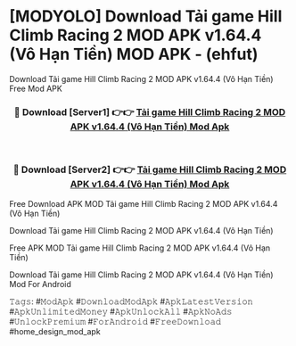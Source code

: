# [MODYOLO] Download Tải game Hill Climb Racing 2 MOD APK v1.64.4 (Vô Hạn Tiền) MOD APK - (ehfut)
Download Tải game Hill Climb Racing 2 MOD APK v1.64.4 (Vô Hạn Tiền) Free Mod APK

<div align="center">
<h3>🔴 Download [Server1] 👉👉 <a href="https://apk-comot.site?title=Tải_game_Hill_Climb_Racing_2_MOD_APK_v1.64.4_(Vô_Hạn_Tiền)">Tải game Hill Climb Racing 2 MOD APK v1.64.4 (Vô Hạn Tiền) Mod Apk</a></h3><br>

<h3>🔴 Download [Server2] 👉👉 <a href="https://apk-comot.site?title=Tải_game_Hill_Climb_Racing_2_MOD_APK_v1.64.4_(Vô_Hạn_Tiền)">Tải game Hill Climb Racing 2 MOD APK v1.64.4 (Vô Hạn Tiền) Mod Apk</a></h3>
</div>


Free Download APK MOD Tải game Hill Climb Racing 2 MOD APK v1.64.4 (Vô Hạn Tiền)

Download Tải game Hill Climb Racing 2 MOD APK v1.64.4 (Vô Hạn Tiền) 

Free APK MOD Tải game Hill Climb Racing 2 MOD APK v1.64.4 (Vô Hạn Tiền) 

Download Tải game Hill Climb Racing 2 MOD APK v1.64.4 (Vô Hạn Tiền) Mod For Android

𝚃𝚊𝚐𝚜: #𝙼𝚘𝚍𝙰𝚙𝚔 #𝙳𝚘𝚠𝚗𝚕𝚘𝚊𝚍𝙼𝚘𝚍𝙰𝚙𝚔 #𝙰𝚙𝚔𝙻𝚊𝚝𝚎𝚜𝚝𝚅𝚎𝚛𝚜𝚒𝚘𝚗 #𝙰𝚙𝚔𝚄𝚗𝚕𝚒𝚖𝚒𝚝𝚎𝚍𝙼𝚘𝚗𝚎𝚢 #𝙰𝚙𝚔𝚄𝚗𝚕𝚘𝚌𝚔𝙰𝚕𝚕 #𝙰𝚙𝚔𝙽𝚘𝙰𝚍𝚜 #𝚄𝚗𝚕𝚘𝚌𝚔𝙿𝚛𝚎𝚖𝚒𝚞𝚖 #𝙵𝚘𝚛𝙰𝚗𝚍𝚛𝚘𝚒𝚍 #𝙵𝚛𝚎𝚎𝙳𝚘𝚠𝚗𝚕𝚘𝚊𝚍 #home_design_mod_apk